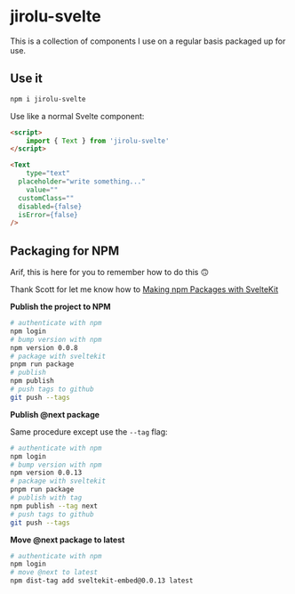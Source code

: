 # jirolu-svelte

This is a collection of components I use on a regular basis
packaged up for use.

## Use it

```bash
npm i jirolu-svelte
```

Use like a normal Svelte component:

```html
<script>
	import { Text } from 'jirolu-svelte'
</script>

<Text
	type="text"
  placeholder="write something..."
	value=""
  customClass=""
  disabled={false}
  isError={false}
/>
```

## Packaging for NPM

Arif, this is here for you to remember how to do this 🙃

Thank Scott for let me know how to [Making npm Packages with SvelteKit](https://scottspence.com/posts/making-npm-packages-with-sveltekit)

**Publish the project to NPM**

```bash
# authenticate with npm
npm login
# bump version with npm
npm version 0.0.8
# package with sveltekit
pnpm run package
# publish
npm publish
# push tags to github
git push --tags
```

**Publish @next package**

Same procedure except use the `--tag` flag:

```bash
# authenticate with npm
npm login
# bump version with npm
npm version 0.0.13
# package with sveltekit
pnpm run package
# publish with tag
npm publish --tag next
# push tags to github
git push --tags
```

**Move @next package to latest**

```bash
# authenticate with npm
npm login
# move @next to latest
npm dist-tag add sveltekit-embed@0.0.13 latest
```